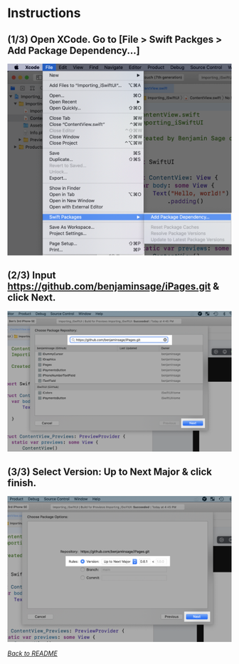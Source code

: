 # Instructions

## **(1/3)** Open XCode. Go to [File > Swift Packges > Add Package Dependency...]
![](instructions/instructions-1.png)

## (2/3) Input https://github.com/benjaminsage/iPages.git & click Next.
![](instructions/instructions-2-iPages.png)

## (3/3) Select Version: Up to Next Major & click finish.
![](instructions/instructions-3-iPages.png)


[*Back to README*](https://github.com/benjaminsage/iPages)